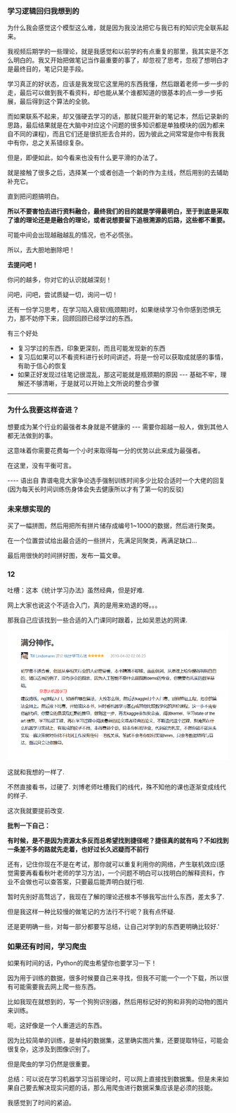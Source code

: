 ### 学习逻辑回归我想到的

为什么我会感觉这个模型这么难，就是因为我没法把它与我已有的知识完全联系起来。

我视频后期学的一些理论，就是我感觉和以前学的有点重复的那里，我其实是不怎么明白的。我又开始把做笔记当作最重要的事了，却忽视了思考，忽视了想明白才是最终目的，笔记只是手段。

学习真正的好状态，应该是我发现它这里用的东西我懂，然后跟着老师一步一步的走，最后可以做到我不看资料，却也能从某个谁都知道的很基本的点一步一步拓展，最后得到这个算法的全貌。

而如果联系不起来，却又强硬去学习的话，那就只能开新的笔记本，然后记录新的思路，最后结果就是在大脑中对应这个问题的很多知识都是单独模块的(因为都来自不同的课程)，而且它们还是很抗拒去合并的，因为彼此之间常常是你中有我我中有你，总之关系错综复杂。

但是，即便如此，如今看来也没有什么更平滑的办法了。

就是接触了很多之后，选择某一个或者创造一个新的作为主线，然后用别的去辅助补充它。

直到把问题搞明白。



**所以不要害怕去进行资料融合，最终我们的目的就是学得最明白，至于到底是采取了谁的理论还是是融合的理论，或者说想要留下追根溯源的后路，这些都不重要。**

可能中间会出现越融越乱的情况，也不必慌张。

所以，去大胆地删除吧！



**去提问吧！**

你问的越多，你对它的认识就越深刻！

问吧，问吧，尝试质疑一切，询问一切！



还有一份学习思考，在学习陷入疲软(瓶颈期)时，如果继续学习令你感到恐惧无力，那不妨停下来，回顾回顾已经学过的东西。

有三个好处

* 复习学过的东西，印象更深刻，而且可能发现新的东西
* 复习后如果可以不看资料进行长时间讲述，将是一份可以获取成就感的事情，有助于信心的恢复
* 如果正好发现过往笔记很混乱，那这可能就是瓶颈期的原因 --- 基础不牢，理解还不够清晰，于是就可以开始上文所说的整合步骤



---





### 为什么我要这样奋进？

想要成为某个行业的最强者本身就是不健康的 --- 需要你超越一般人，做到其他人都无法做到的事。

这意味着你需要花费每一个小时来取得每一分的优势以此来成为最强者。

在这里，没有平衡可言。

---- 语出自 靠谱电竞大家争论选手强制训练时间多少比较合适时一个大佬的回复(因为每天长时间训练伤身体会失去健康所以才有了第一句的反驳)





### 未来想实现的

买了一幅拼图，然后用把所有拼片储存成编号1~1000的数据，然后进行聚类。

在一个位置尝试给出最合适的一些拼片，先满足同聚类，再满足缺口...

最后用很快的时间拼好图，发布一篇文章。





### 12

吐槽：这本《统计学习办法》虽然经典，但是好难.

网上大家也说这个不适合入门，真的是用来劝退的呀。。。

那我自己应该找到一些合适的入门课同时跟着，比如吴恩达的网课.

 

![dsdsada ](https://raw.githubusercontent.com/Rainiwalk/Rain_image/main/2021/20210806172235.png)

这就和我想的一样了.

不然直接看书，过硬了. 刘博老师吐槽我们的线代，殊不知他的课也逐渐变成线代的样子.

这次我就要提前改变.





**批判一下自己：**

**有时候，是不是因为资源太多反而总希望找到捷径呢？捷径真的就有吗？不如找到一条差不多的路就先走着，也好过长久迟疑而不前行**

 

还有，记住你现在不是在考试，那你就可以重复利用你的网络，产生联机效应(感觉需要再看看秋叶老师的学习方法)，一个问题不明白可以找明白的解释资料，作业不会做也可以查答案，只要最后能弄明白就行啦.

 

暂时先别好高骛远了，我现在了解的理论还根本不够我写出什么东西，差太多了.

 

但是我这样一种比较慢的做笔记的方法行不行呢？我有点怀疑.

还是更明确一些，对每一部分都要写总结，让自己对学到的东西更明确比较好.'

 





### 如果还有时间，学习爬虫

如果有时间的话，Python的爬虫希望你也要学习一下！

因为用于训练的数据，很多时候要自己来寻找，但我不可能一个一个下载，所以很有可能需要我去网上爬一些东西。

比如我现在就想到的，写一个狗狗识别器，然后用标记好的狗和非狗的动物的图片来训练。

呃，这好像是一个人重道远的东西。

因为比较简单的训练，是单纯的数据集，这里确实图片集，还要提取特征，可能会很复杂，这涉及到图像识别了。

但是爬虫的学习仍然是很重要。



总结：可以说在学习机器学习当前理论时，可以网上直接找到数据集。但是未来如果自己要去解决现实问题的话，那么用爬虫进行数据采集应该是必须的技能。

我感觉到了时间的紧迫。



